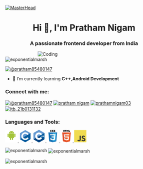 [![MasterHead](https://1.bp.blogspot.com/-7A4WynwLsMw/XbBpCXG8fHI/AAAAAAAAMt4/uOa1bpLskYgrwGbllhSu2SDj_Mig8SXJQCLcBGAsYHQ/s1600/2000_600px.gif)](https://prathamnigam.io)
<h1 align="center">Hi 👋, I'm Pratham Nigam</h1>
<h3 align="center">A passionate frontend developer from India</h3>
<img align="right" alt="Coding" width="400" src="https://media.tenor.com/BqbIhT4Mb7cAAAAd/programmer-rounded-edges.gif">

<p align="left"> <img src="https://komarev.com/ghpvc/?username=exponentialmarsh&label=Profile%20views&color=0e75b6&style=flat" alt="exponentialmarsh" /> </p>

<p align="left"> <a href="https://twitter.com/@pratham85480147" target="blank"><img src="https://img.shields.io/twitter/follow/@pratham85480147?logo=twitter&style=for-the-badge" alt="@pratham85480147" /></a> </p>

- 🌱 I’m currently learning **C++,Android Development**

<h3 align="left">Connect with me:</h3>
<p align="left">
<a href="https://twitter.com/@pratham85480147" target="blank"><img align="center" src="https://raw.githubusercontent.com/rahuldkjain/github-profile-readme-generator/master/src/images/icons/Social/twitter.svg" alt="@pratham85480147" height="30" width="40" /></a>
<a href="https://linkedin.com/in/pratham nigam" target="blank"><img align="center" src="https://raw.githubusercontent.com/rahuldkjain/github-profile-readme-generator/master/src/images/icons/Social/linked-in-alt.svg" alt="pratham nigam" height="30" width="40" /></a>
<a href="https://www.codechef.com/users/prathamnigam03" target="blank"><img align="center" src="https://cdn.jsdelivr.net/npm/simple-icons@3.1.0/icons/codechef.svg" alt="prathamnigam03" height="30" width="40" /></a>
<a href="https://www.hackerrank.com/itb_21b0131132" target="blank"><img align="center" src="https://raw.githubusercontent.com/rahuldkjain/github-profile-readme-generator/master/src/images/icons/Social/hackerrank.svg" alt="itb_21b0131132" height="30" width="40" /></a>
</p>

<h3 align="left">Languages and Tools:</h3>
<p align="left"> <a href="https://developer.android.com" target="_blank" rel="noreferrer"> <img src="https://raw.githubusercontent.com/devicons/devicon/master/icons/android/android-original-wordmark.svg" alt="android" width="40" height="40"/> </a> <a href="https://www.cprogramming.com/" target="_blank" rel="noreferrer"> <img src="https://raw.githubusercontent.com/devicons/devicon/master/icons/c/c-original.svg" alt="c" width="40" height="40"/> </a> <a href="https://www.w3schools.com/cpp/" target="_blank" rel="noreferrer"> <img src="https://raw.githubusercontent.com/devicons/devicon/master/icons/cplusplus/cplusplus-original.svg" alt="cplusplus" width="40" height="40"/> </a> <a href="https://www.w3schools.com/css/" target="_blank" rel="noreferrer"> <img src="https://raw.githubusercontent.com/devicons/devicon/master/icons/css3/css3-original-wordmark.svg" alt="css3" width="40" height="40"/> </a> <a href="https://www.w3.org/html/" target="_blank" rel="noreferrer"> <img src="https://raw.githubusercontent.com/devicons/devicon/master/icons/html5/html5-original-wordmark.svg" alt="html5" width="40" height="40"/> </a> <a href="https://developer.mozilla.org/en-US/docs/Web/JavaScript" target="_blank" rel="noreferrer"> <img src="https://raw.githubusercontent.com/devicons/devicon/master/icons/javascript/javascript-original.svg" alt="javascript" width="40" height="40"/> </a> </p>

<p><img align="left" src="https://github-readme-stats.vercel.app/api/top-langs?username=exponentialmarsh&show_icons=true&locale=en&layout=compact" alt="exponentialmarsh" /></p>

<p>&nbsp;<img align="center" src="https://github-readme-stats.vercel.app/api?username=exponentialmarsh&show_icons=true&locale=en" alt="exponentialmarsh" /></p>

<p><img align="center" src="https://github-readme-streak-stats.herokuapp.com/?user=exponentialmarsh&" alt="exponentialmarsh" /></p>
